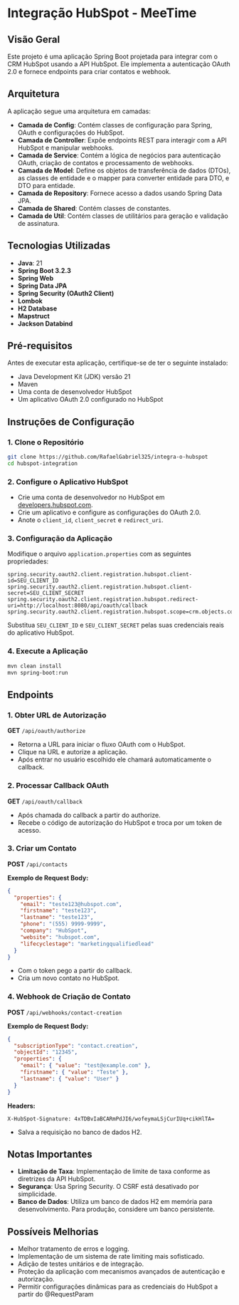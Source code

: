 # Integração HubSpot - MeeTime

## Visão Geral

Este projeto é uma aplicação Spring Boot projetada para integrar com o CRM HubSpot usando a API HubSpot. Ele implementa a autenticação OAuth 2.0 e fornece endpoints para criar contatos e webhook.

## Arquitetura

A aplicação segue uma arquitetura em camadas:

- **Camada de Config**: Contém classes de configuração para Spring, OAuth e configurações do HubSpot.
- **Camada de Controller**: Expõe endpoints REST para interagir com a API HubSpot e manipular webhooks.
- **Camada de Service**: Contém a lógica de negócios para autenticação OAuth, criação de contatos e processamento de webhooks.
- **Camada de Model**: Define os objetos de transferência de dados (DTOs), as classes de entidade e o mapper para converter entidade para DTO, e DTO para entidade.
- **Camada de Repository**: Fornece acesso a dados usando Spring Data JPA.
- **Camada de Shared**: Contém classes de constantes.
- **Camada de Util**: Contém classes de utilitários para geração e validação de assinatura.

## Tecnologias Utilizadas

- **Java**: 21
- **Spring Boot 3.2.3**
- **Spring Web**
- **Spring Data JPA**
- **Spring Security (OAuth2 Client)**
- **Lombok**
- **H2 Database**
- **Mapstruct**
- **Jackson Databind**

## Pré-requisitos

Antes de executar esta aplicação, certifique-se de ter o seguinte instalado:

- Java Development Kit (JDK) versão 21
- Maven
- Uma conta de desenvolvedor HubSpot
- Um aplicativo OAuth 2.0 configurado no HubSpot

## Instruções de Configuração

### 1. Clone o Repositório

```bash
git clone https://github.com/RafaelGabriel325/integra-o-hubspot
cd hubspot-integration
```

### 2. Configure o Aplicativo HubSpot

- Crie uma conta de desenvolvedor no HubSpot em [developers.hubspot.com](https://developers.hubspot.com/).
- Crie um aplicativo e configure as configurações do OAuth 2.0.
- Anote o `client_id`, `client_secret` e `redirect_uri`.

### 3. Configuração da Aplicação

Modifique o arquivo `application.properties` com as seguintes propriedades:

```properties
spring.security.oauth2.client.registration.hubspot.client-id=SEU_CLIENT_ID
spring.security.oauth2.client.registration.hubspot.client-secret=SEU_CLIENT_SECRET
spring.security.oauth2.client.registration.hubspot.redirect-uri=http://localhost:8080/api/oauth/callback
spring.security.oauth2.client.registration.hubspot.scope=crm.objects.contacts.write%20oauth%20crm.objects.contacts.read
```

Substitua `SEU_CLIENT_ID` e `SEU_CLIENT_SECRET` pelas suas credenciais reais do aplicativo HubSpot.

### 4. Execute a Aplicação

```bash
mvn clean install
mvn spring-boot:run
```

## Endpoints

### 1. Obter URL de Autorização

**GET** `/api/oauth/authorize`

- Retorna a URL para iniciar o fluxo OAuth com o HubSpot.
- Clique na URL e autorize a aplicação.
- Após entrar no usuário escolhido ele chamará automaticamente o callback.

### 2. Processar Callback OAuth

**GET** `/api/oauth/callback`

- Após chamada do callback a partir do authorize.
- Recebe o código de autorização do HubSpot e troca por um token de acesso.

### 3. Criar um Contato

**POST** `/api/contacts`

**Exemplo de Request Body:**

```json
{
  "properties": {
    "email": "teste123@hubspot.com",
    "firstname": "teste123",
    "lastname": "teste123",
    "phone": "(555) 9999-9999",
    "company": "HubSpot",
    "website": "hubspot.com",
    "lifecyclestage": "marketingqualifiedlead"
  }
}
```

- Com o token pego a partir do callback.
- Cria um novo contato no HubSpot.

### 4. Webhook de Criação de Contato

**POST** `/api/webhooks/contact-creation`

**Exemplo de Request Body:**

```json
{
  "subscriptionType": "contact.creation",
  "objectId": "12345",
  "properties": {
    "email": { "value": "test@example.com" },
    "firstname": { "value": "Teste" },
    "lastname": { "value": "User" }
  }
}
```

**Headers:**

```text
X-HubSpot-Signature: 4xTDBvIaBCARmPdJI6/wofeymaLSjCurIUq+cikHlTA=
```

- Salva a requisição no banco de dados H2.

## Notas Importantes

- **Limitação de Taxa**: Implementação de limite de taxa conforme as diretrizes da API HubSpot.
- **Segurança**: Usa Spring Security. O CSRF está desativado por simplicidade.
- **Banco de Dados**: Utiliza um banco de dados H2 em memória para desenvolvimento. Para produção, considere um banco persistente.

## Possíveis Melhorias

- Melhor tratamento de erros e logging.
- Implementação de um sistema de rate limiting mais sofisticado.
- Adição de testes unitários e de integração.
- Proteção da aplicação com mecanismos avançados de autenticação e autorização.
- Permitir configurações dinâmicas para as credenciais do HubSpot a partir do @RequestParam
